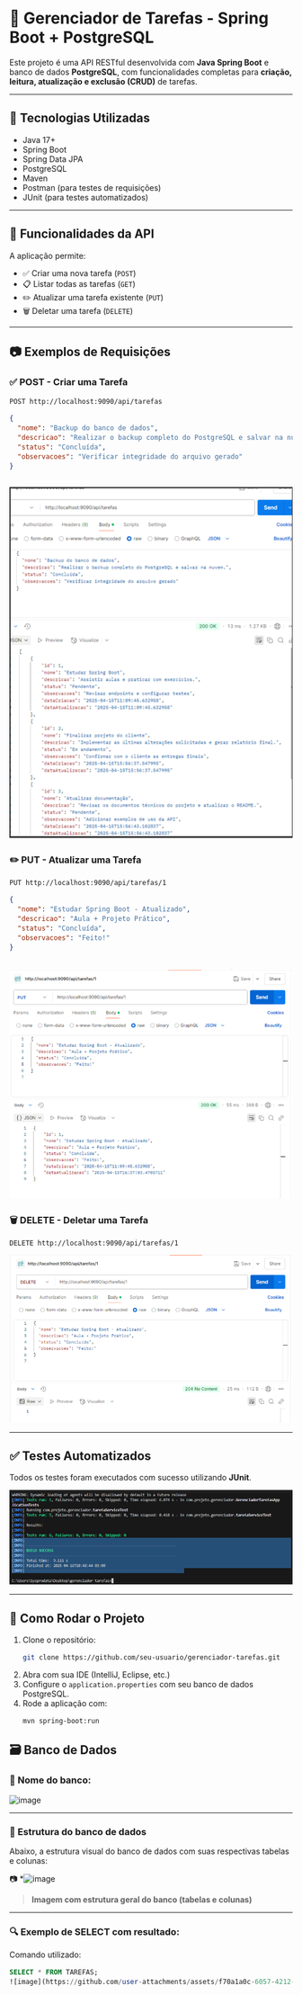 
# 📌 Gerenciador de Tarefas - Spring Boot + PostgreSQL

Este projeto é uma API RESTful desenvolvida com **Java Spring Boot** e banco de dados **PostgreSQL**, com funcionalidades completas para **criação, leitura, atualização e exclusão (CRUD)** de tarefas.

---

## 🚀 Tecnologias Utilizadas

- Java 17+
- Spring Boot
- Spring Data JPA
- PostgreSQL
- Maven
- Postman (para testes de requisições)
- JUnit (para testes automatizados)

---

## 🔧 Funcionalidades da API

A aplicação permite:

- ✅ Criar uma nova tarefa (`POST`)
- 📋 Listar todas as tarefas (`GET`)
- ✏️ Atualizar uma tarefa existente (`PUT`)
- 🗑️ Deletar uma tarefa (`DELETE`)

---

## 📷 Exemplos de Requisições

### ✅ POST - Criar uma Tarefa

```http
POST http://localhost:9090/api/tarefas
```

```json
{
  "nome": "Backup do banco de dados",
  "descricao": "Realizar o backup completo do PostgreSQL e salvar na nuvem.",
  "status": "Concluída",
  "observacoes": "Verificar integridade do arquivo gerado"
}
```

![POST - Criar tarefa](image.png)
---

### ✏️ PUT - Atualizar uma Tarefa

```http
PUT http://localhost:9090/api/tarefas/1
```

```json
{
  "nome": "Estudar Spring Boot - Atualizado",
  "descricao": "Aula + Projeto Prático",
  "status": "Concluída",
  "observacoes": "Feito!"
}
```

![PUT - Atualizar tarefa](image-1.png)
---

### 🗑️ DELETE - Deletar uma Tarefa

```http
DELETE http://localhost:9090/api/tarefas/1
```

![DELETE - Remover tarefa](image-2.png)

---

## ✅ Testes Automatizados

Todos os testes foram executados com sucesso utilizando **JUnit**.

![Testes JUnit](image-3.png)

---

## 📁 Como Rodar o Projeto

1. Clone o repositório:
   ```bash
   git clone https://github.com/seu-usuario/gerenciador-tarefas.git
   ```
2. Abra com sua IDE (IntelliJ, Eclipse, etc.)
3. Configure o `application.properties` com seu banco de dados PostgreSQL.
4. Rode a aplicação com:
   ```bash
   mvn spring-boot:run
   ```

## 🗃️ Banco de Dados

### 📌 Nome do banco:
![image](https://github.com/user-attachments/assets/d4368550-072a-48fa-ab3d-7fd7fd6f8c55)

---

### 📁 Estrutura do banco de dados

Abaixo, a estrutura visual do banco de dados com suas respectivas tabelas e colunas:

📷 *![image](https://github.com/user-attachments/assets/c88eacdb-b1b6-483f-9001-9813110adcfc)
> **Imagem com estrutura geral do banco (tabelas e colunas)**

---

### 🔍 Exemplo de SELECT com resultado:

Comando utilizado:
```sql
SELECT * FROM TAREFAS;
![image](https://github.com/user-attachments/assets/f70a1a0c-6057-4212-8224-dcf0650ccb59)


